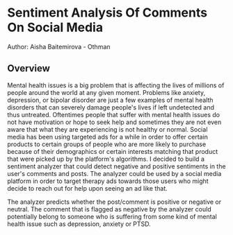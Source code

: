 # Sentiment Analysis Of Comments On Social Media
Author: Aisha Baitemirova - Othman

## Overview

Mental health issues is a big problem that is affecting the lives of millions of people around the world at any given moment. Problems like anxiety, depression, or bipolar disorder are just a few examples of mental health disorders that can severely damage people's lives if left undetected and thus untreated. Oftentimes people that suffer with mental health issues do not have motivation or hope to seek help and sometimes they are not even aware that what they are experiencing is not healthy or normal. Social media has been using targeted ads for a while in order to offer certain products to certain groups of people who are more likely to purchase because of their demographics or certain interests matching that product that were picked up by the platform's algorithms. I decided to build a sentiment analyzer that could detect negative and positive sentiments in the user's comments and posts. The analyzer could be used by a social media platform in order to target therapy ads towards those users who might decide to reach out for help upon seeing an ad like that. 

The analyzer predicts whether the post/comment is positive or negative or neutral. The comment that is flagged as negative by the analyzer could potentially belong to someone who is suffering from some kind of mental health issue such as depression, anxiety or PTSD. 


